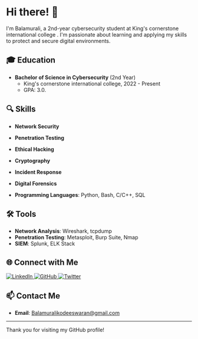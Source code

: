 # Hi there! 👋

I'm Balamurali, a 2nd-year cybersecurity student at King's cornerstone international college . I'm passionate about learning and applying my skills to protect and secure digital environments.

## 🎓 Education

- **Bachelor of Science in Cybersecurity** (2nd Year)
  - King's cornerstone international college, 2022 - Present
  - GPA: 3.0.

## 🔍 Skills

- **Network Security**
- **Penetration Testing**
- **Ethical Hacking**
- **Cryptography**
- **Incident Response**
- **Digital Forensics**

- **Programming Languages**: Python, Bash, C/C++, SQL

## 🛠 Tools

- **Network Analysis**: Wireshark, tcpdump
- **Penetration Testing**: Metasploit, Burp Suite, Nmap
- **SIEM**: Splunk, ELK Stack

## 🌐 Connect with Me

<p align="left">
  <a href="www.linkedin.com/in/bala-murali-kodeeswaran" target="_blank">
    <img src="https://img.shields.io/badge/LinkedIn-0077B5?style=for-the-badge&logo=linkedin&logoColor=white" alt="LinkedIn">
  </a>
  <a href="https://github.com/BalaMuralikodeeswaran" target="_blank">
    <img src="https://img.shields.io/badge/GitHub-181717?style=for-the-badge&logo=github&logoColor=white" alt="GitHub">
  </a>
  <a href="https://x.com/BalaMurali88247" target="_blank">
    <img src="https://img.shields.io/badge/Twitter-1DA1F2?style=for-the-badge&logo=twitter&logoColor=white" alt="Twitter">
  </a>
</p>

## 📫 Contact Me

- **Email**: Balamuralikodeeswaran@gmail.com

---

Thank you for visiting my GitHub profile!
